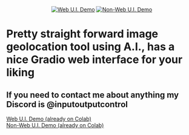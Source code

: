 <div align="center">
  <a target="_blank" href="https://colab.research.google.com/github/inputoutputcontrol/geolocation/blob/main/web.ipynb"><img src="https://colab.research.google.com/assets/colab-badge.svg" alt="Web U.I. Demo"/></a>
  <a target="_blank" href="https://colab.research.google.com/github/inputoutputcontrol/geolocation/blob/main/geo.ipynb"><img src="https://colab.research.google.com/assets/colab-badge.svg" alt="Non-Web U.I. Demo"/></a>
</div>
<h1>Pretty straight forward image geolocation tool using A.I., has a nice Gradio web interface for your liking</h1>
<h2>If you need to contact me about anything my Discord is @inputoutputcontrol</h2>
<a target="_blank" href="https://colab.research.google.com/drive/1hm_YOsslWkhgIaEw8wgS_jp2FTyhxND6?usp=sharing">Web U.I. Demo (already on Colab)</a>
<br>
<a target="_blank" href="https://colab.research.google.com/drive/1aMkRE3FztkQVpAV1fJBQVtzHpQ_WM75U?usp=sharing">Non-Web U.I. Demo (already on Colab)</a>
